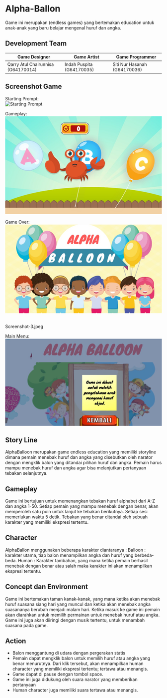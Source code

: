 # Alpha-Ballon
Game ini merupakan (endless games) yang bertemakan education untuk anak-anak yang baru belajar mengenal huruf dan angka. 

## Development Team
| Game Designer | Game Artist | Game Programmer |
| ----- | ----- | ----- |
| Qarry Atul Chairunnisa  (G64170014) | Indah Puspita           (G64170035) | Siti Nur Hasanah        (G64170036) |

## Screenshot Game
Starting Prompt: <br />
![Starting Prompt](SS1.jpg) <br/>

Gameplay: <br />
![Gameplay](Screenshot-1.jpeg) <br/>

Game Over: <br />
![Game Over](Screenshot-2.jpeg) <br/>

<br />
Screenshot-3.jpeg <br/>

Main Menu: <br />
![Main Menu](Screenshot-4.jpeg) <br/>

## Story Line
AlphaBalloon merupakan game endless education yang memiliki storyline dimana pemain menebak huruf dan angka yang disebutkan oleh narator dengan mengklik balon yang ditandai pilihan huruf dan angka. Pemain harus mampu menebak huruf dan angka agar bisa melanjutkan pertanyaan tebakan selanjutnya.

## Gameplay
Game ini bertujuan untuk memenangkan tebakan huruf alphabet dari A-Z dan angka 1-50. Setiap pemain yang mampu menebak dengan benar, akan memperoleh satu poin untuk  lanjut ke tebakan berikutnya. Setiap sesi memerlukan waktu 5 detik.  Tebakan yang benar ditandai oleh sebuah karakter yang memiliki ekspresi tertentu.

## Character
AlphaBallon menggunakan beberapa karakter diantaranya :
Balloon : karakter utama, tiap balon menampilkan angka dan huruf yang berbeda-beda.
Human : Karakter tambahan, yang mana ketika pemain berhasil menebak dengan benar atau salah  maka karakter ini akan menampilkan ekspresi tertentu.

## Concept dan Environment
Game ini bertemakan taman kanak-kanak, yang mana ketika akan menebak huruf suasana siang hari yang muncul dan ketika akan menebak angka  suasananya berubah menjadi malam hari. Ketika masuk ke game ini pemain akan diarahkan untuk memilih permainan untuk menebak huruf atau angka. Game ini juga akan diiringi dengan musik tertentu, untuk menambah suasana pada game.

## Action
- Balon menggantung di udara dengan pergerakan statis
- Pemain dapat mengklik  balon untuk memilih huruf atau angka yang benar menurutnya. Dari klik tersebut, akan menampilkan human character yang memiliki ekspresi tertentu; tertawa atau menangis.
- Game dapat di pause dengan tombol space.
- Game ini juga didukung oleh suara narator yang memberikan pertanyaan
- Human character juga memiliki suara tertawa atau menangis.

